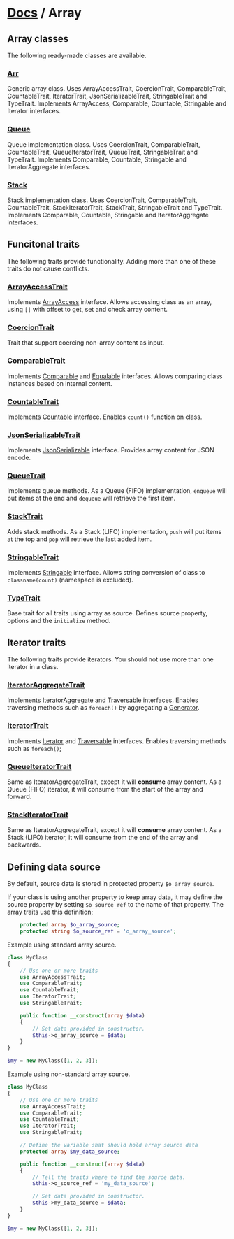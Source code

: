 # [Docs](../../README.md) / Array

## Array classes

The following ready-made classes are available.

### [Arr](Array/Arr.md)

Generic array class.
Uses ArrayAccessTrait, CoercionTrait, ComparableTrait, CountableTrait, IteratorTrait, JsonSerializableTrait, StringableTrait and TypeTrait.
Implements ArrayAccess, Comparable, Countable, Stringable and Iterator interfaces.

### [Queue](Array/Queue.md)

Queue implementation class.
Uses CoercionTrait, ComparableTrait, CountableTrait, QueueIteratorTrait, QueueTrait, StringableTrait and TypeTrait.
Implements Comparable, Countable, Stringable and IteratorAggregate interfaces.

### [Stack](Array/Stack.md)

Stack implementation class.
Uses CoercionTrait, ComparableTrait, CountableTrait, StackIteratorTrait, StackTrait, StringableTrait and TypeTrait.
Implements Comparable, Countable, Stringable and IteratorAggregate interfaces.



## Funcitonal traits

The following traits provide functionality. Adding more than one of these traits do not cause conflicts.

### [ArrayAccessTrait](Array/ArrayAccessTrait.md)

Implements [ArrayAccess](https://www.php.net/manual/en/class.arrayaccess.php) interface.
Allows accessing class as an array, using `[]` with offset to get, set and check array content.

### [CoercionTrait](Array/CoercionTrait.md)

Trait that support coercing non-array content as input.

### [ComparableTrait](Array/ComparableTrait.md)

Implements [Comparable](https://github.com/sirn-se/phrity-comparison) and [Equalable](https://github.com/sirn-se/phrity-comparison) interfaces.
Allows comparing class instances based on internal content.

### [CountableTrait](Array/CountableTrait.md)

Implements [Countable](https://www.php.net/manual/en/class.countable.php) interface.
Enables `count()` function on class.

### [JsonSerializableTrait](Array/JsonSerializableTrait.md)

Implements [JsonSerializable](https://www.php.net/manual/en/jsonserializable.jsonserialize.php) interface.
Provides array content for JSON encode.

### [QueueTrait](Array/QueueTrait.md)

Implements queue methods.
As a Queue (FIFO) implementation, `enqueue` will put items at the end and `dequeue` will retrieve the first item.

### [StackTrait](Array/StackTrait.md)

Adds stack methods.
As a Stack (LIFO) implementation, `push` will put items at the top and `pop` will retrieve the last added item.

### [StringableTrait](Array/StringableTrait.md)

Implements [Stringable](https://www.php.net/manual/en/class.stringable) interface.
Allows string conversion of class to `classname(count)` (namespace is excluded).

### [TypeTrait](Array/TypeTrait.md)

Base trait for all traits using array as source.
Defines source property, options and the `initialize` method.



## Iterator traits

The following traits provide iterators. You should not use more than one iterator in a class.

### [IteratorAggregateTrait](Array/IteratorAggregateTrait.md)

Implements [IteratorAggregate](https://www.php.net/manual/en/class.iteratoraggregate) and [Traversable](https://www.php.net/manual/en/class.traversable.php) interfaces.
Enables traversing methods such as `foreach()` by aggregating a [Generator](https://www.php.net/manual/en/class.generator).

### [IteratorTrait](Array/IteratorTrait.md)

Implements [Iterator](https://www.php.net/manual/en/class.iterator.php) and [Traversable](https://www.php.net/manual/en/class.traversable.php) interfaces.
Enables traversing methods such as `foreach()`;

### [QueueIteratorTrait](Array/QueueIteratorTrait.md)

Same as IteratorAggregateTrait, except it will **consume** array content.
As a Queue (FIFO) iterator, it will consume from the start of the array and forward.

### [StackIteratorTrait](Array/StackIteratorTrait.md)

Same as IteratorAggregateTrait, except it will **consume** array content.
As a Stack (LIFO) iterator, it will consume from the end of the array and backwards.


## Defining data source

By default, source data is stored in protected property `$o_array_source`.

If your class is using another property to keep array data, it may define the source property by setting
`$o_source_ref` to the name of that property. The array traits use this definition;

```php
    protected array $o_array_source;
    protected string $o_source_ref = 'o_array_source';
```


Example using standard array source.
```php
class MyClass
{
    // Use one or more traits
    use ArrayAccessTrait;
    use ComparableTrait;
    use CountableTrait;
    use IteratorTrait;
    use StringableTrait;

    public function __construct(array $data)
    {
        // Set data provided in constructor.
        $this->o_array_source = $data;
    }
}

$my = new MyClass([1, 2, 3]);
```

Example using non-standard array source.
```php
class MyClass
{
    // Use one or more traits
    use ArrayAccessTrait;
    use ComparableTrait;
    use CountableTrait;
    use IteratorTrait;
    use StringableTrait;

    // Define the variable shat should hold array source data
    protected array $my_data_source;

    public function __construct(array $data)
    {
        // Tell the traits where to find the source data.
        $this->o_source_ref = 'my_data_source';

        // Set data provided in constructor.
        $this->my_data_source = $data;
    }
}

$my = new MyClass([1, 2, 3]);
```